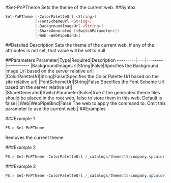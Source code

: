 #Set-PnPTheme
Sets the theme of the current web.
##Syntax
```powershell
Set-PnPTheme [-ColorPaletteUrl <String>]
             [-FontSchemeUrl <String>]
             [-BackgroundImageUrl <String>]
             [-ShareGenerated [<SwitchParameter>]]
             [-Web <WebPipeBind>]
```


##Detailed Description
 Sets the theme of the current web, if any of the attributes is not set, that value will be set to null

##Parameters
Parameter|Type|Required|Description
---------|----|--------|-----------
|BackgroundImageUrl|String|False|Specifies the Background Image Url based on the server relative url|
|ColorPaletteUrl|String|False|Specifies the Color Palette Url based on the site relative url|
|FontSchemeUrl|String|False|Specifies the Font Scheme Url based on the server relative url|
|ShareGenerated|SwitchParameter|False|true if the generated theme files should be placed in the root web, false to store them in this web. Default is false|
|Web|WebPipeBind|False|The web to apply the command to. Omit this parameter to use the current web.|
##Examples

###Example 1
```powershell
PS:> Set-PnPTheme
```
Removes the current theme

###Example 2
```powershell
PS:> Set-PnPTheme -ColorPaletteUrl /_catalogs/theme/15/company.spcolor
```


###Example 3
```powershell
PS:> Set-PnPTheme -ColorPaletteUrl /_catalogs/theme/15/company.spcolor -BackgroundImageUrl '/sites/teamsite/style library/background.png'
```

